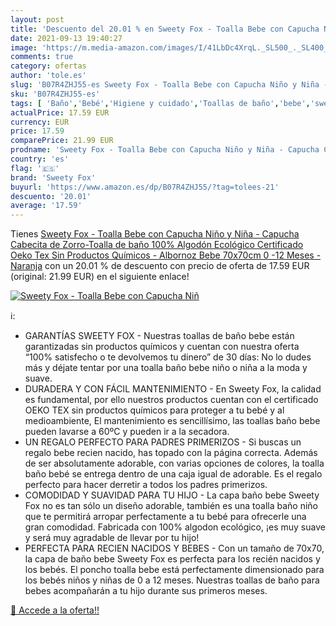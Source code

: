```yaml
---
layout: post
title: 'Descuento del 20.01 % en Sweety Fox - Toalla Bebe con Capucha Niñ'
date: 2021-09-13 19:40:27
image: 'https://m.media-amazon.com/images/I/41LbDc4XrqL._SL500_._SL400_.jpg'
comments: true
category: ofertas
author: 'tole.es'
slug: 'B07R4ZHJ55-es Sweety Fox - Toalla Bebe con Capucha Niño y Niña - Capucha...'
sku: 'B07R4ZHJ55-es'
tags: [ 'Baño','Bebé','Higiene y cuidado','Toallas de baño','bebe','sweety fox', ]
actualPrice: 17.59 EUR
currency: EUR
price: 17.59
comparePrice: 21.99 EUR
prodname: 'Sweety Fox - Toalla Bebe con Capucha Niño y Niña - Capucha Cabecita de Zorro-Toalla de baño 100% Algodón Ecológico  Certificado Oeko Tex  Sin Productos Químicos - Albornoz Bebe 70x70cm  0 -12 Meses - Naranja'
country: 'es'
flag: '🇪🇸'
brand: 'Sweety Fox'
buyurl: 'https://www.amazon.es/dp/B07R4ZHJ55/?tag=tolees-21'
descuento: '20.01'
average: '17.59'
---
```


Tienes [Sweety Fox - Toalla Bebe con Capucha Niño y Niña - Capucha Cabecita de Zorro-Toalla de baño 100% Algodón Ecológico  Certificado Oeko Tex  Sin Productos Químicos - Albornoz Bebe 70x70cm  0 -12 Meses - Naranja](https://www.amazon.es/dp/B07R4ZHJ55/?tag=tolees-21) con un 20.01 % de descuento con precio de oferta de 17.59 EUR (original: 21.99 EUR) en el siguiente enlace!

[![Sweety Fox - Toalla Bebe con Capucha Niñ](https://m.media-amazon.com/images/I/41LbDc4XrqL._SL500_._SL400_.jpg)](https://www.amazon.es/dp/B07R4ZHJ55/?tag=tolees-21)

ℹ️:

- GARANTÍAS SWEETY FOX - Nuestras toallas de baño bebe están garantizadas sin productos químicos y cuentan con nuestra oferta “100% satisfecho o te devolvemos tu dinero” de 30 días: No lo dudes más y déjate tentar por una toalla baño bebe niño o niña a la moda y suave.
- DURADERA Y CON FÁCIL MANTENIMIENTO - En Sweety Fox, la calidad es fundamental, por ello nuestros productos cuentan con el certificado OEKO TEX sin productos químicos para proteger a tu bebé y al medioambiente, El mantenimiento es sencillísimo, las toallas baño bebe pueden lavarse a 60ºC y pueden ir a la secadora.
- UN REGALO PERFECTO PARA PADRES PRIMERIZOS - Si buscas un regalo bebe recien nacido, has topado con la página correcta. Además de ser absolutamente adorable, con varias opciones de colores, la toalla baño bebé se entrega dentro de una caja igual de adorable. Es el regalo perfecto para hacer derretir a todos los padres primerizos.
- COMODIDAD Y SUAVIDAD PARA TU HIJO - La capa baño bebe Sweety Fox no es tan sólo un diseño adorable, también es una toalla baño niño que te permitirá arropar perfectamente a tu bebé para ofrecerle una gran comodidad. Fabricada con 100% algodon ecológico, ¡es muy suave y será muy agradable de llevar por tu hijo!
- PERFECTA PARA RECIEN NACIDOS Y BEBES - Con un tamaño de 70x70, la capa de baño bebe Sweety Fox es perfecta para los recién nacidos y los bebés. El poncho toalla bebe está perfectamente dimensionado para los bebés niños y niñas de 0 a 12 meses. Nuestras toallas de baño para bebes acompañarán a tu hijo durante sus primeros meses.

[🛒 Accede a la oferta!!](https://www.amazon.es/dp/B07R4ZHJ55/?tag=tolees-21)
